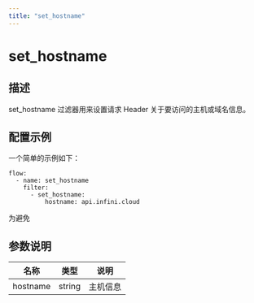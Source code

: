 ```yaml
---
title: "set_hostname"
---
```


# set_hostname

## 描述

set_hostname 过滤器用来设置请求 Header 关于要访问的主机或域名信息。

## 配置示例

一个简单的示例如下：

```
flow:
  - name: set_hostname
    filter:
      - set_hostname:
          hostname: api.infini.cloud
```

为避免

## 参数说明

| 名称     | 类型   | 说明     |
| -------- | ------ | -------- |
| hostname | string | 主机信息 |
